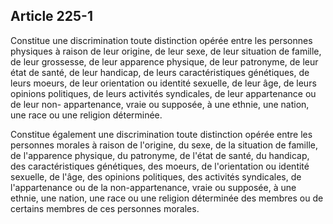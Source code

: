 Article 225-1
----
Constitue une discrimination toute distinction opérée entre les personnes
physiques à raison de leur origine, de leur sexe, de leur situation de famille,
de leur grossesse, de leur apparence physique, de leur patronyme, de leur état
de santé, de leur handicap, de leurs caractéristiques génétiques, de leurs
moeurs, de leur orientation ou identité sexuelle, de leur âge, de leurs opinions
politiques, de leurs activités syndicales, de leur appartenance ou de leur non-
appartenance, vraie ou supposée, à une ethnie, une nation, une race ou une
religion déterminée.

Constitue également une discrimination toute distinction opérée entre les
personnes morales à raison de l'origine, du sexe, de la situation de famille, de
l'apparence physique, du patronyme, de l'état de santé, du handicap, des
caractéristiques génétiques, des moeurs, de l'orientation ou identité sexuelle,
de l'âge, des opinions politiques, des activités syndicales, de l'appartenance
ou de la non-appartenance, vraie ou supposée, à une ethnie, une nation, une race
ou une religion déterminée des membres ou de certains membres de ces personnes
morales.
